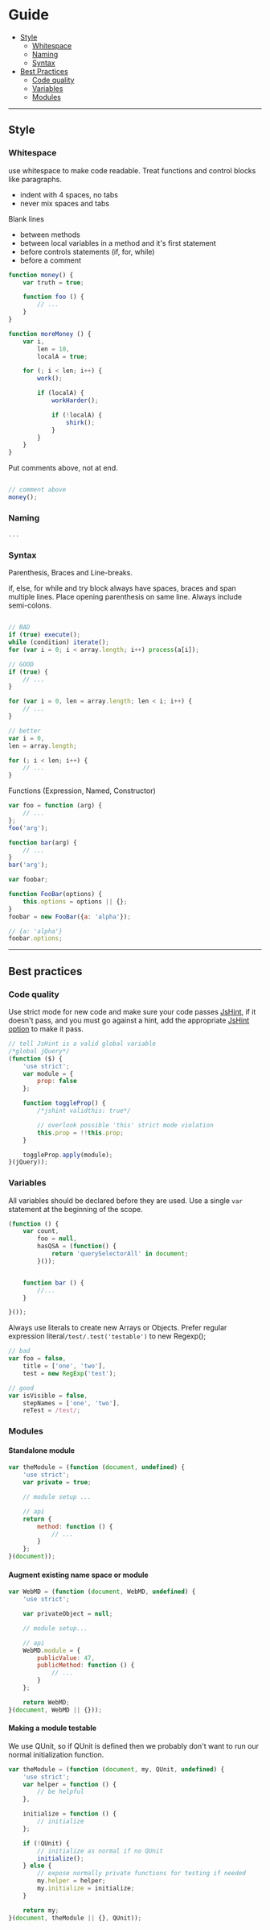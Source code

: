 # Guide

* [Style](#style)
    * [Whitespace](#whitespace)
    * [Naming](#naming)
    * [Syntax](#syntax)
* [Best Practices](#best-practices)
    * [Code quality](#code-quality)
    * [Variables](#variables)
    * [Modules](#modules)

---

## Style

### Whitespace

use whitespace to make code readable. Treat functions and control blocks like paragraphs.

* indent with 4 spaces, no tabs
* never mix spaces and tabs

Blank lines

* between methods
* between local variables in a method and it's first statement
* before controls statements (if, for, while)
* before a comment

```javascript
function money() {
    var truth = true;

    function foo () {
        // ...
    }
}

function moreMoney () {
    var i,
        len = 10,
        localA = true;

    for (; i < len; i++) {
        work();

        if (localA) {
            workHarder();

            if (!localA) {
                shirk();
            }
        }
    }
}
```

Put comments above, not at end.

``` javascript

// comment above
money();

```

### Naming

```javascript
...
```

### Syntax

Parenthesis, Braces and Line-breaks.

if, else, for while and try block always have spaces, braces and span multiple lines. Place opening parenthesis on same line. Always include semi-colons.

```javascript

// BAD
if (true) execute();
while (condition) iterate();
for (var i = 0; i < array.length; i++) process(a[i]);

// GOOD
if (true) {
    // ...
}

for (var i = 0, len = array.length; len < i; i++) {
    // ...
}

// better
var i = 0,
len = array.length;

for (; i < len; i++) {
    // ...
}
```

Functions (Expression, Named, Constructor)

```javascript
var foo = function (arg) {
    // ...
};
foo('arg');

function bar(arg) {
    // ...
}
bar('arg');

var foobar;

function FooBar(options) {
    this.options = options || {};
}
foobar = new FooBar({a: 'alpha'});

// {a: 'alpha'}
foobar.options;
```
---

## Best practices

### Code quality

Use strict mode for new code and make sure your code passes [JsHint](http://www.jshint.com/), if it doesn't pass, and you must go against a hint, add the appropriate [JsHint option](http://jshint.com/docs/#enforcing_options) to make it pass.

```javascript
// tell JsHint is a valid global variable
/*global jQuery*/
(function ($) {
    'use strict';
    var module = {
        prop: false
    };

    function toggleProp() {
        /*jshint validthis: true*/

        // overlook possible 'this' strict mode violation
        this.prop = !!this.prop;
    }

    toggleProp.apply(module);
}(jQuery));
```

### Variables

All variables should be declared before they are used. Use a single `var` statement at the beginning of the scope.

```javascript
(function () {
    var count,
        foo = null,
        hasQSA = (function() {
            return 'querySelectorAll' in document;
        }());


    function bar () {
        //...
    }

}());
```

Always use literals to create new Arrays or Objects. Prefer regular expression literal`/test/.test('testable')` to new Regexp();

```javascript
// bad
var foo = false,
    title = ['one', 'two'],
    test = new RegExp('test');

// good
var isVisible = false,
    stepNames = ['one', 'two'],
    reTest = /test/;
```

### Modules

#### Standalone module

```javascript
var theModule = (function (document, undefined) {
    'use strict';
    var private = true;

    // module setup ...

    // api
    return {
        method: function () {
            // ...
        }
    };
}(document));
```

#### Augment existing name space or module

```javascript
var WebMD = (function (document, WebMD, undefined) {
    'use strict';

    var privateObject = null;

    // module setup...

    // api
    WebMD.module = {
        publicValue: 47,
        publicMethod: function () {
            // ...
        }
    };

    return WebMD;
}(document, WebMD || {}));
```

#### Making a module testable

We use QUnit, so if QUnit is defined then we probably don't want to run our normal initialization function.

```javascript
var theModule = (function (document, my, QUnit, undefined) {
    'use strict';
    var helper = function () {
        // be helpful
    },

    initialize = function () {
        // initialize
    };

    if (!QUnit) {
        // initialize as normal if no QUnit
        initialize();
    } else {
        // expose normally private functions for testing if needed
        my.helper = helper;
        my.initialize = initialize;
    }

    return my;
}(document, theModule || {}, QUnit));
```

